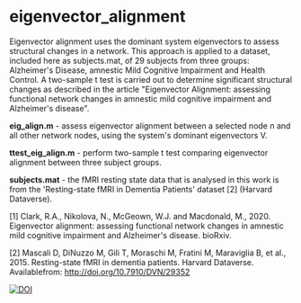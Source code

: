 # eigenvector_alignment

Eigenvector alignment uses the dominant system eigenvectors to assess structural changes in a network. This approach is applied to a dataset, included here as subjects.mat, of 29 subjects from three groups: Alzheimer's Disease, amnestic Mild Cognitive Impairment and Health Control. A two-sample t test is carried out to determine significant structural changes as described in the article "Eigenvector Alignment: assessing functional network changes in amnestic mild cognitive impairment and Alzheimer's disease".

**eig_align.m** - assess eigenvector alignment between a selected node n and all other network nodes, using the system's dominant eigenvectors V.

**ttest_eig_align.m** - perform two-sample t test comparing eigenvector alignment between three subject groups.

**subjects.mat** - the fMRI resting state data that is analysed in this work is from the 'Resting-state fMRI in Dementia Patients' dataset [2] (Harvard Dataverse).

[1] Clark, R.A., Nikolova, N., McGeown, W.J. and Macdonald, M., 2020. Eigenvector alignment: assessing functional network changes in amnestic mild cognitive impairment and Alzheimer's disease. bioRxiv.

[2] Mascali D, DiNuzzo M, Gili T, Moraschi M, Fratini M, Maraviglia B, et al., 2015. Resting-state fMRI in dementia patients.  Harvard Dataverse.  Availablefrom: http://doi.org/10.7910/DVN/29352

[![DOI](https://zenodo.org/badge/271226567.svg)](https://zenodo.org/badge/latestdoi/271226567)
